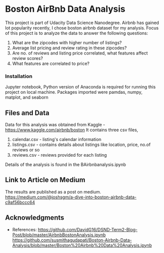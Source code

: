# Boston AirBnb Data Analysis
This project is part of Udacity Data Science Nanodegree. Airbnb has gained lot popularity recently, I chose boston airbnb dataset for my analysis. Focus of this project is to analyze the data to answer the following questions:
1. What are the zipcodes with higher number of listings?
2. Average list pricing and review rating in these zipcodes? 
3. Are no. of reviews and listing price correlated, what features affect review scores?
4. What features are correlated to price?

### Installation

Jupyter notebook, Python version of Anaconda is required for running this project on local machine. Packages imported were pamdas, numpy, matplot, and seaborn

## Files and Data

Data for this analysis was obtained from Kaggle - https://www.kaggle.com/airbnb/boston
It contains three csv files, 
1. calendar.csv - listing's calendar information
2. listings.csv - contains details about listings like location, price, no.of reviews or so 
3. reviews.csv - reviews provided for each listing

Details of the analysis is found in the BAirbnbanalysis.ipynb

## Link to Article on Medium
The results are published as a post on medium.
https://medium.com/@joshsgm/a-dive-into-boston-airbnb-data-c9af56bccc64

## Acknowledgments

* References: https://github.com/DavidG16/DSND-Term2-Blog-Post/blob/master/AirbnbBostonAnalysis.ipynb https://github.com/susmithagudapati/Boston-Airbnb-Data-Analysis/blob/master/Boston%20Airbnb%20Data%20Analysis.ipynb


